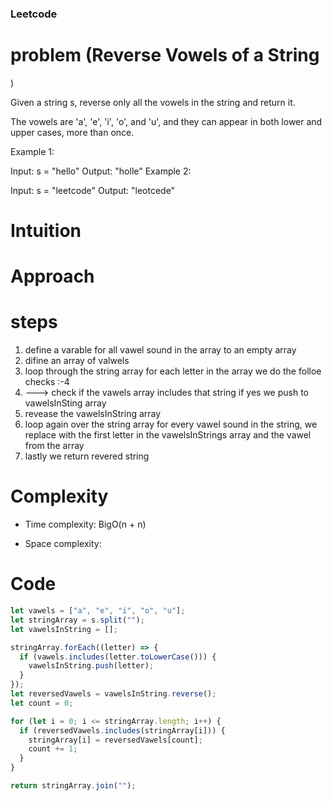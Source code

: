 ### Leetcode

# problem (Reverse Vowels of a String

)

Given a string s, reverse only all the vowels in the string and return it.

The vowels are 'a', 'e', 'i', 'o', and 'u', and they can appear in both lower and upper cases, more than once.

Example 1:

Input: s = "hello"
Output: "holle"
Example 2:

Input: s = "leetcode"
Output: "leotcede"

# Intuition

<!-- Describe your first thoughts on how to solve this problem. -->

# Approach

<!-- Describe your approach to solving the problem. -->

# steps

1. define a varable for all vawel sound in the array to an empty array
2. difine an array of valwels
3. loop through the string array for each letter in the array we do the folloe checks :-4
4. ---> check if the vawels array includes that string if yes we push to vawelsInSting array
5. revease the vawelsInString array
6. loop again over the string array for every vawel sound in the string, we replace with the first letter in the vawelsInStrings array and the vawel from the array
7. lastly we return revered string

# Complexity

- Time complexity: BigO(n + n)
<!-- Add your time complexity here, e.g. $$O(n)$$ -->

- Space complexity:
<!-- Add your space complexity here, e.g. $$O(n)$$ -->

# Code

```js
let vawels = ["a", "e", "i", "o", "u"];
let stringArray = s.split("");
let vawelsInString = [];

stringArray.forEach((letter) => {
  if (vawels.includes(letter.toLowerCase())) {
    vawelsInString.push(letter);
  }
});
let reversedVawels = vawelsInString.reverse();
let count = 0;

for (let i = 0; i <= stringArray.length; i++) {
  if (reversedVawels.includes(stringArray[i])) {
    stringArray[i] = reversedVawels[count];
    count += 1;
  }
}

return stringArray.join("");
```
